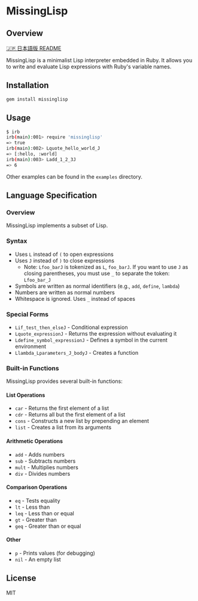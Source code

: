 # MissingLisp
## Overview

[🇯🇵 日本語版 README](./README.ja.md)

MissingLisp is a minimalist Lisp interpreter embedded in Ruby. It allows you to write and evaluate Lisp expressions with Ruby's variable names.

## Installation

```bash
gem install missinglisp
```

## Usage

```sh
$ irb
irb(main):001> require 'missinglisp'
=> true
irb(main):002> Lquote_hello_world_J
=> [:hello, :world]
irb(main):003> Ladd_1_2_3J
=> 6
```

Other examples can be found in the `examples` directory.

## Language Specification

### Overview

MissingLisp implements a subset of Lisp.

### Syntax

- Uses `L` instead of `(` to open expressions
- Uses `J` instead of `)` to close expressions
  - Note: `Lfoo_barJ` is tokenized as `L`, `foo_barJ`. If you want to use `J` as closing parentheses, you must use `_` to separate the token: `Lfoo_bar_J`
- Symbols are written as normal identifiers (e.g., `add`, `define`, `lambda`)
- Numbers are written as normal numbers
- Whitespace is ignored. Uses `_` instead of spaces

### Special Forms

- `Lif_test_then_elseJ` - Conditional expression
- `Lquote_expressionJ` - Returns the expression without evaluating it
- `Ldefine_symbol_expressionJ` - Defines a symbol in the current environment
- `Llambda_Lparameters_J_bodyJ` - Creates a function

### Built-in Functions

MissingLisp provides several built-in functions:

#### List Operations
- `car` - Returns the first element of a list
- `cdr` - Returns all but the first element of a list
- `cons` - Constructs a new list by prepending an element
- `list` - Creates a list from its arguments

#### Arithmetic Operations
- `add` - Adds numbers
- `sub` - Subtracts numbers
- `mult` - Multiplies numbers
- `div` - Divides numbers

#### Comparison Operations
- `eq` - Tests equality
- `lt` - Less than
- `leq` - Less than or equal
- `gt` - Greater than
- `geq` - Greater than or equal

#### Other
- `p` - Prints values (for debugging)
- `nil` - An empty list

## License

MIT